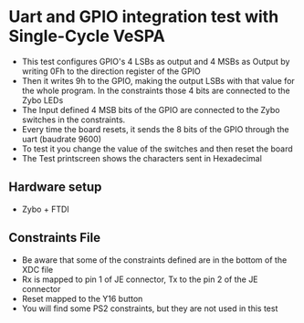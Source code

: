 # Uart and GPIO integration test with Single-Cycle VeSPA
- This test configures GPIO's 4 LSBs as output and 4 MSBs as Output by writing 0Fh to the direction register of the GPIO
- Then it writes 9h to the GPIO, making the output LSBs with that value for the whole program. In the constraints those 4 bits are connected to the Zybo LEDs
- The Input defined 4 MSB bits of the GPIO are connected to the Zybo switches in the constraints.
- Every time the board resets, it sends the 8 bits of the GPIO through the uart (baudrate 9600)
- To test it you change the value of the switches and then reset the board
- The Test printscreen shows the characters sent in Hexadecimal
 

## Hardware setup
- Zybo + FTDI

## Constraints File
- Be aware that some of the constraints defined are in the bottom of the XDC file
- Rx is mapped to pin 1 of JE connector, Tx to the pin 2 of the JE connector
- Reset mapped to the Y16 button
- You will find some PS2 constraints, but they are not used in this test


